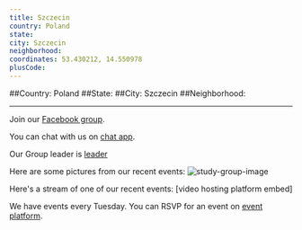 ```yaml
---
title: Szczecin
country: Poland
state: 
city: Szczecin
neighborhood: 
coordinates: 53.430212, 14.550978
plusCode:
---
```


##Country: Poland
##State: 
##City: Szczecin
##Neighborhood: 
*****
Join our [Facebook group](https://www.facebook.com/groups/free.code.camp.szczecin).

You can chat with us on [chat app]().

Our Group leader is [leader]()

Here are some pictures from our recent events:
![study-group-image]()

Here's a stream of one of our recent events:
[video hosting platform embed]

We have events every Tuesday. You can RSVP for an event on [event platform]().

